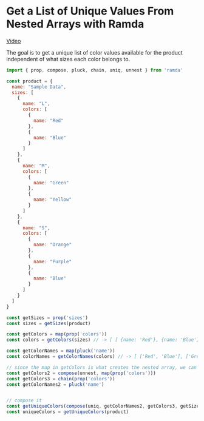 #  Get a List of Unique Values From Nested Arrays with Ramda
[Video](https://egghead.io/lessons/javascript-get-a-list-of-unique-values-from-nested-arrays-with-ramda?pl=learn-ramda-js-ec318ad7)

The goal is to get a unique list of color values available for the product independent of what sizes each color belongs to.

```js
import { prop, compose, pluck, chain, uniq, unnest } from 'ramda'

const product = {
  name: "Sample Data",
  sizes: [
    {
      name: "L",
      colors: [
        {
          name: "Red"
        },
        {
          name: "Blue"
        }
      ]
    },
    {
      name: "M",
      colors: [
        {
          name: "Green"
        },
        {
          name: "Yellow"
        }
      ]
    },
    {
      name: "S",
      colors: [
        {
          name: "Orange"
        },
        {
          name: "Purple"
        },
        {
          name: "Blue"
        }
      ]
    }
  ]
}

const getSizes = prop('sizes')
const sizes = getSizes(product)

const getColors = map(prop('colors'))
const colors = getColors(sizes) // -> [ [ {name: 'Red'}, {name: 'Blue'}], [{name: 'Green'}, {name: 'Yellow'}], [...] ]

const getColorNames = map(pluck('name'))
const colorNames = getColorNames(colors) // -> [ ['Red', 'Blue'], ['Green', 'Yellow'], ['Orange', 'Purple', 'Blue'] ]

// since the map in getColors is what creates the nested array, we can use unnest or chain to remove it
const getColors2 = compose(unnest, map(prop('colors')))
const getColors3 = chain(prop('colors'))
const getColorNames2 = pluck('name')


// compose it
const getUniqueColors(compose(uniq, getColorNames2, getColors3, getSizes)) // -> ['Red', 'Blue', 'Green', 'Yellow', 'Orange', 'Purple']
const uniqueColors = getUniqueColors(product)
```
